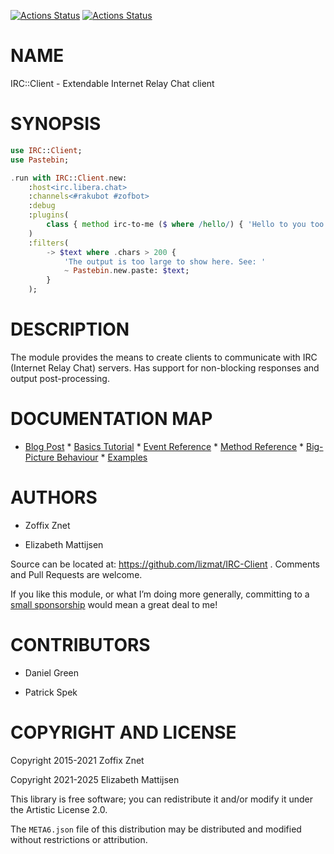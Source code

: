 [![Actions Status](https://github.com/lizmat/IRC-Client/actions/workflows/linux.yml/badge.svg)](https://github.com/lizmat/IRC-Client/actions) [![Actions Status](https://github.com/lizmat/IRC-Client/actions/workflows/macos.yml/badge.svg)](https://github.com/lizmat/IRC-Client/actions)

NAME
====

IRC::Client - Extendable Internet Relay Chat client

SYNOPSIS
========

```raku
use IRC::Client;
use Pastebin;

.run with IRC::Client.new:
    :host<irc.libera.chat>
    :channels<#rakubot #zofbot>
    :debug
    :plugins(
        class { method irc-to-me ($ where /hello/) { 'Hello to you too!'} }
    )
    :filters(
        -> $text where .chars > 200 {
            'The output is too large to show here. See: '
            ~ Pastebin.new.paste: $text;
        }
    );
```

DESCRIPTION
===========

The module provides the means to create clients to communicate with IRC (Internet Relay Chat) servers. Has support for non-blocking responses and output post-processing.

DOCUMENTATION MAP
=================

* [Blog Post](https://github.com/Raku/CCR/blob/main/Remaster/Zoffix%20Znet/IRC-Client-Raku-Multi-Server-IRC-or-Awesome-Async-Interfaces-with-Raku.md) * [Basics Tutorial](https://github.com/lizmat/IRC-Client/blob/main/docs/01-basics.md) * [Event Reference](https://github.com/lizmat/IRC-Client/blob/main/docs/02-event-reference.md) * [Method Reference](https://github.com/lizmat/IRC-Client/blob/main/docs/03-method-reference.md) * [Big-Picture Behaviour](https://github.com/lizmat/IRC-Client/blob/main/docs/04-big-picture-behaviour.md) * [Examples](https://github.com/lizmat/IRC-Client/blob/main/examples/)

AUTHORS
=======

  * Zoffix Znet

  * Elizabeth Mattijsen

Source can be located at: https://github.com/lizmat/IRC-Client . Comments and Pull Requests are welcome.

If you like this module, or what I’m doing more generally, committing to a [small sponsorship](https://github.com/sponsors/lizmat/) would mean a great deal to me!

CONTRIBUTORS
============

  * Daniel Green

  * Patrick Spek

COPYRIGHT AND LICENSE
=====================

Copyright 2015-2021 Zoffix Znet

Copyright 2021-2025 Elizabeth Mattijsen

This library is free software; you can redistribute it and/or modify it under the Artistic License 2.0.

The `META6.json` file of this distribution may be distributed and modified without restrictions or attribution.

